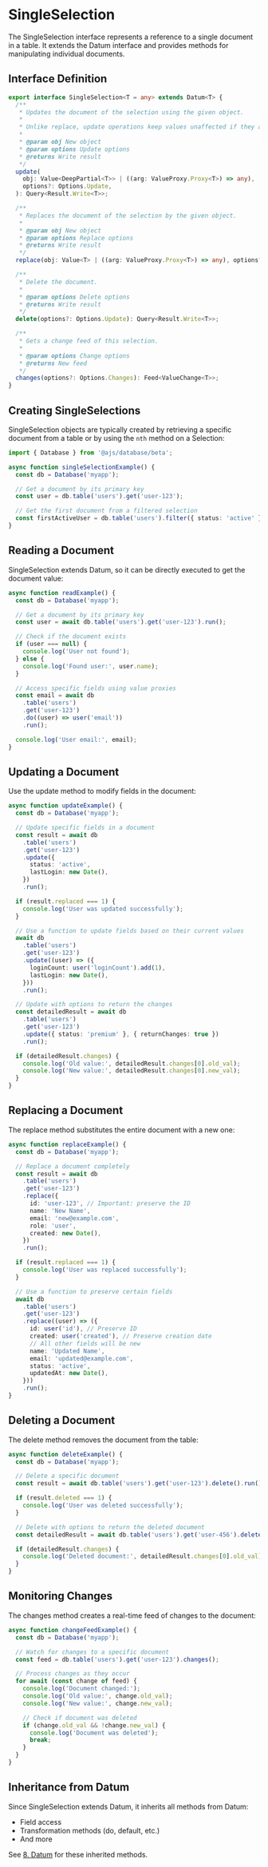 # SingleSelection

The SingleSelection interface represents a reference to a single document in a table. It extends the Datum interface and provides methods for manipulating individual documents.

## Interface Definition

```typescript
export interface SingleSelection<T = any> extends Datum<T> {
  /**
   * Updates the document of the selection using the given object.
   *
   * Unlike replace, update operations keep values unaffected if they are not in the new object.
   *
   * @param obj New object
   * @param options Update options
   * @returns Write result
   */
  update(
    obj: Value<DeepPartial<T>> | ((arg: ValueProxy.Proxy<T>) => any),
    options?: Options.Update,
  ): Query<Result.Write<T>>;

  /**
   * Replaces the document of the selection by the given object.
   *
   * @param obj New object
   * @param options Replace options
   * @returns Write result
   */
  replace(obj: Value<T> | ((arg: ValueProxy.Proxy<T>) => any), options?: Options.Update): Query<Result.Write<T>>;

  /**
   * Delete the document.
   *
   * @param options Delete options
   * @returns Write result
   */
  delete(options?: Options.Update): Query<Result.Write<T>>;

  /**
   * Gets a change feed of this selection.
   *
   * @param options Change options
   * @returns New feed
   */
  changes(options?: Options.Changes): Feed<ValueChange<T>>;
}
```

## Creating SingleSelections

SingleSelection objects are typically created by retrieving a specific document from a table or by using the `nth` method on a Selection:

```typescript
import { Database } from '@ajs/database/beta';

async function singleSelectionExample() {
  const db = Database('myapp');

  // Get a document by its primary key
  const user = db.table('users').get('user-123');

  // Get the first document from a filtered selection
  const firstActiveUser = db.table('users').filter({ status: 'active' }).nth(0);
}
```

## Reading a Document

SingleSelection extends Datum, so it can be directly executed to get the document value:

```typescript
async function readExample() {
  const db = Database('myapp');

  // Get a document by its primary key
  const user = await db.table('users').get('user-123').run();

  // Check if the document exists
  if (user === null) {
    console.log('User not found');
  } else {
    console.log('Found user:', user.name);
  }

  // Access specific fields using value proxies
  const email = await db
    .table('users')
    .get('user-123')
    .do((user) => user('email'))
    .run();

  console.log('User email:', email);
}
```

## Updating a Document

Use the update method to modify fields in the document:

```typescript
async function updateExample() {
  const db = Database('myapp');

  // Update specific fields in a document
  const result = await db
    .table('users')
    .get('user-123')
    .update({
      status: 'active',
      lastLogin: new Date(),
    })
    .run();

  if (result.replaced === 1) {
    console.log('User was updated successfully');
  }

  // Use a function to update fields based on their current values
  await db
    .table('users')
    .get('user-123')
    .update((user) => ({
      loginCount: user('loginCount').add(1),
      lastLogin: new Date(),
    }))
    .run();

  // Update with options to return the changes
  const detailedResult = await db
    .table('users')
    .get('user-123')
    .update({ status: 'premium' }, { returnChanges: true })
    .run();

  if (detailedResult.changes) {
    console.log('Old value:', detailedResult.changes[0].old_val);
    console.log('New value:', detailedResult.changes[0].new_val);
  }
}
```

## Replacing a Document

The replace method substitutes the entire document with a new one:

```typescript
async function replaceExample() {
  const db = Database('myapp');

  // Replace a document completely
  const result = await db
    .table('users')
    .get('user-123')
    .replace({
      id: 'user-123', // Important: preserve the ID
      name: 'New Name',
      email: 'new@example.com',
      role: 'user',
      created: new Date(),
    })
    .run();

  if (result.replaced === 1) {
    console.log('User was replaced successfully');
  }

  // Use a function to preserve certain fields
  await db
    .table('users')
    .get('user-123')
    .replace((user) => ({
      id: user('id'), // Preserve ID
      created: user('created'), // Preserve creation date
      // All other fields will be new
      name: 'Updated Name',
      email: 'updated@example.com',
      status: 'active',
      updatedAt: new Date(),
    }))
    .run();
}
```

## Deleting a Document

The delete method removes the document from the table:

```typescript
async function deleteExample() {
  const db = Database('myapp');

  // Delete a specific document
  const result = await db.table('users').get('user-123').delete().run();

  if (result.deleted === 1) {
    console.log('User was deleted successfully');
  }

  // Delete with options to return the deleted document
  const detailedResult = await db.table('users').get('user-456').delete({ returnChanges: true }).run();

  if (detailedResult.changes) {
    console.log('Deleted document:', detailedResult.changes[0].old_val);
  }
}
```

## Monitoring Changes

The changes method creates a real-time feed of changes to the document:

```typescript
async function changeFeedExample() {
  const db = Database('myapp');

  // Watch for changes to a specific document
  const feed = db.table('users').get('user-123').changes();

  // Process changes as they occur
  for await (const change of feed) {
    console.log('Document changed:');
    console.log('Old value:', change.old_val);
    console.log('New value:', change.new_val);

    // Check if document was deleted
    if (change.old_val && !change.new_val) {
      console.log('Document was deleted');
      break;
    }
  }
}
```

## Inheritance from Datum

Since SingleSelection extends Datum, it inherits all methods from Datum:

- Field access
- Transformation methods (do, default, etc.)
- And more

See [8. Datum](./8.datum.md) for these inherited methods.
